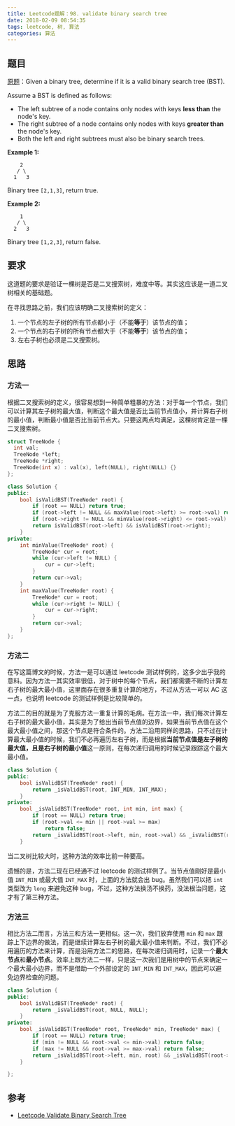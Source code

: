 ```yaml
---
title: Leetcode题解：98. validate binary search tree
date: 2018-02-09 08:54:35
tags: leetcode, 树, 算法
categories: 算法
---
```


## 题目

[原题](https://leetcode.com/problems/validate-binary-search-tree/description/)：Given a binary tree, determine if it is a valid binary search tree (BST).

Assume a BST is defined as follows:

- The left subtree of a node contains only nodes with keys **less than** the node's key.
- The right subtree of a node contains only nodes with keys **greater than** the node's key.
- Both the left and right subtrees must also be binary search trees.

**Example 1:**

```
    2
   / \
  1   3
```

Binary tree `[2,1,3]`, return true.

**Example 2:**

```
    1
   / \
  2   3
```

Binary tree `[1,2,3]`, return false.

<!--more-->

## 要求

这道题的要求是验证一棵树是否是二叉搜索树，难度中等。其实这应该是一道二叉树相关的基础题。

在寻找思路之前，我们应该明确二叉搜索树的定义：

1. 一个节点的左子树的所有节点都小于（不能**等于**）该节点的值；
2. 一个节点的右子树的所有节点都大于（不能**等于**）该节点的值；
3. 左右子树也必须是二叉搜索树。

## 思路

### 方法一

根据二叉搜索树的定义，很容易想到一种简单粗暴的方法：对于每一个节点，我们可以计算其左子树的最大值，判断这个最大值是否比当前节点值小，并计算右子树的最小值，判断最小值是否比当前节点大。只要这两点均满足，这棵树肯定是一棵二叉搜索树。

```c++
struct TreeNode {
  int val;
  TreeNode *left;
  TreeNode *right;
  TreeNode(int x) : val(x), left(NULL), right(NULL) {}
};

class Solution {
public:
    bool isValidBST(TreeNode* root) {
        if (root == NULL) return true;
        if (root->left != NULL && maxValue(root->left) >= root->val) return false;
        if (root->right != NULL && minValue(root->right) <= root->val) return false;
        return isValidBST(root->left) && isValidBST(root->right);
    }
private:
	int minValue(TreeNode* root) {
		TreeNode* cur = root;
		while (cur->left != NULL) {
			cur = cur->left;
		}
		return cur->val;
	}
	int maxValue(TreeNode* root) {
		TreeNode* cur = root;
		while (cur->right != NULL) {
			cur = cur->right;
		}
		return cur->val;
	}
};
```

### 方法二

在写这篇博文的时候，方法一是可以通过 leetcode 测试样例的，这多少出乎我的意料。因为方法一其实效率很低，对于树中的每个节点，我们都需要不断的计算左右子树的最大最小值，这里面存在很多重复计算的地方，不过从方法一可以 AC 这一点，也说明 leetcode 的测试样例是比较简单的。

方法二的目的就是为了克服方法一重复计算的毛病。在方法一中，我们每次计算左右子树的最大最小值，其实是为了给出当前节点值的边界，如果当前节点值在这个最大最小值之间，那这个节点是符合条件的。方法二沿用同样的思路，只不过在计算最大最小值的时候，我们不必再遍历左右子树，而是根据**当前节点值是左子树的最大值，且是右子树的最小值**这一原则，在每次递归调用的时候记录跟踪这个最大最小值。

```c++
class Solution {
public:
    bool isValidBST(TreeNode* root) {
        return _isValidBST(root, INT_MIN, INT_MAX);
    }
private:
	bool _isValidBST(TreeNode* root, int min, int max) {
		if (root == NULL) return true;
		if (root->val <= min || root->val >= max)
			return false;
		return _isValidBST(root->left, min, root->val) && _isValidBST(root->right, root->val, max);
	}
```

当二叉树比较大时，这种方法的效率比前一种要高。

遗憾的是，方法二现在已经通不过 leetcode 的测试样例了。当节点值刚好是最小值 `INT_MIN` 或最大值 `INT_MAX` 时，上面的方法就会出 bug。虽然我们可以把 `int` 类型改为 `long` 来避免这种 bug，不过，这种方法换汤不换药，没法根治问题，这才有了第三种方法。

### 方法三

相比方法二而言，方法三和方法一更相似。这一次，我们放弃使用 `min` 和 `max` 跟踪上下边界的做法，而是继续计算左右子树的最大最小值来判断。不过，我们不必用遍历的方法来计算，而是沿用方法二的思路，在每次递归调用时，记录一个**最大节点**和**最小节点**。效率上跟方法二一样，只是这一次我们是用树中的节点来确定一个最大最小边界，而不是借助一个外部设定的 `INT_MIN` 和 `INT_MAX`，因此可以避免边界检查的问题。

```c++
class Solution {
public:
    bool isValidBST(TreeNode* root) {
        return _isValidBST(root, NULL, NULL);
    }
private:
	bool _isValidBST(TreeNode* root, TreeNode* min, TreeNode* max) {
		if (root == NULL) return true;
		if (min != NULL && root->val <= min->val) return false;
		if (max != NULL && root->val >= max->val) return false;
		return _isValidBST(root->left, min, root) && _isValidBST(root->right, root, max);
	}

};
```

## 参考

+ [Leetcode Validate Binary Search Tree](http://wenzhiquan.github.io/2016/07/05/leetcode_98_medium_valid_binary_search_tree/)

